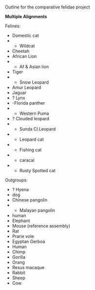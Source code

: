 Outline for the comparative felidae project

**Multiple Alignments**

Felines:

* Domestic cat
* - Wildcat
* Cheetah
* African Lion
* - Af & Asian lion
* Tiger
* - Snow Leopard
* Amur Leopard
* Jaguar
* ? Lynx
* -Florida panther  
* - Western Puma
* ? Clouded leopard
* - Sunda Cl.Leopard 
* - Leopard cat
* - Fishing cat
* - caracal
* - Rusty Spotted cat
 
Outgroups:

* ? Hyena
* dog
* Chinese pangolin
* - Malayan pangolin
* human
* Elephant
* Mouse (reference assembly)
* Rat
* Prarie vole 
* Egyptan Gerboa
* Human
* Chimp 
* Gorilla
* Orang
* Resus macaque
* Rabbit
* Sheep
* Cow
